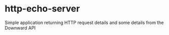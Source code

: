 # http-echo-server
Simple application returning HTTP request details and some details from the Downward API
